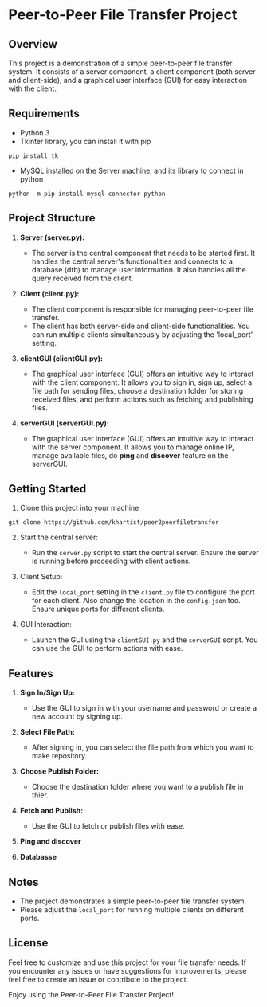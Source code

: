 # Peer-to-Peer File Transfer Project

## Overview
This project is a demonstration of a simple peer-to-peer file transfer system. It consists of a server component, a client component (both server and client-side), and a graphical user interface (GUI) for easy interaction with the client.

## Requirements 
- Python 3
- Tkinter library, you can install it with pip
```
pip install tk
```
- MySQL installed on the Server machine, and its library to connect in python
```
python -m pip install mysql-connector-python
```

## Project Structure
1. **Server (server.py):** 
   - The server is the central component that needs to be started first. It handles the central server's functionalities and connects to a database (dtb) to manage user information. It also handles all the query received from the client.

2. **Client (client.py):**
   - The client component is responsible for managing peer-to-peer file transfer.
   - The client has both server-side and client-side functionalities. You can run multiple clients simultaneously by adjusting the 'local_port' setting.

3. **clientGUI (clientGUI.py):**
   - The graphical user interface (GUI) offers an intuitive way to interact with the client component. It allows you to sign in, sign up, select a file path for sending files, choose a destination folder for storing received files, and perform actions such as fetching and publishing files.
  
4. **serverGUI (serverGUI.py):**
   - The graphical user interface (GUI) offers an intuitive way to interact with the server component. It allows you to manage online IP, manage available files, do **ping** and **discover** feature on the serverGUI.
   

## Getting Started
1. Clone this project into your machine
```
git clone https://github.com/khartist/peer2peerfiletransfer
```
2. Start the central server:
   - Run the `server.py` script to start the central server. Ensure the server is running before proceeding with client actions.

3. Client Setup:
   - Edit the `local_port` setting in the `client.py` file to configure the port for each client. Also change the location in the `config.json` too. Ensure unique ports for different clients.

4. GUI Interaction:
   - Launch the GUI using the `clientGUI.py` and the `serverGUI` script. You can use the GUI to perform actions with ease.

## Features
1. **Sign In/Sign Up:**
   - Use the GUI to sign in with your username and password or create a new account by signing up.

2. **Select File Path:**
   - After signing in, you can select the file path from which you want to make repository.

3. **Choose Publish Folder:**
   - Choose the destination folder where you want to a publish file in thier.

4. **Fetch and Publish:**
   - Use the GUI to fetch or publish files with ease.
  
5. **Ping and discover**

7. **Databasse**

## Notes
- The project demonstrates a simple peer-to-peer file transfer system.
- Please adjust the `local_port` for running multiple clients on different ports.


## License

Feel free to customize and use this project for your file transfer needs. If you encounter any issues or have suggestions for improvements, please feel free to create an issue or contribute to the project.

Enjoy using the Peer-to-Peer File Transfer Project!
